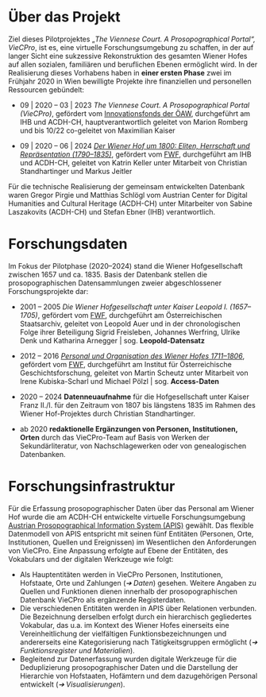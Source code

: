 # Über das Projekt

Ziel dieses Pilotprojektes „*The Viennese Court. A Prosopographical Portal“, VieCPro*, ist es, eine virtuelle Forschungsumgebung zu schaffen, in der auf langer Sicht eine sukzessive Rekonstruktion des gesamten Wiener Hofes auf allen sozialen, familiären und beruflichen Ebenen ermöglicht wird. In der Realisierung dieses Vorhabens haben in **einer ersten Phase** zwei im Frühjahr 2020 in Wien bewilligte Projekte ihre finanziellen und personellen Ressourcen gebündelt:
 
* 09 | 2020 – 03 | 2023 *The Viennese Court. A Prosopographical Portal (VieCPro)*, gefördert vom [Innovationsfonds der ÖAW](https://www.oeaw.ac.at/foerderungen/innovationsfonds), durchgeführt am IHB und ACDH-CH, hauptverantwortlich geleitet von Marion Romberg und bis 10/22 co-geleitet von Maximilian Kaiser 

* 09 | 2020 – 06 | 2024 [*Der Wiener Hof um 1800: Eliten, Herrschaft und Repräsentation (1790–1835)*](https://www.oeaw.ac.at/ihb/forschungsbereiche/geschichte-der-habsburgermonarchie/forschung/wiener-hof-um-1800), gefördert vom [FWF](https://www.fwf.ac.at/de/), durchgeführt am IHB und ACDH-CH, geleitet von Katrin Keller unter Mitarbeit von Christian Standhartinger und Markus Jeitler
 
Für die technische Realisierung der gemeinsam entwickelten Datenbank waren Gregor Pirgie und Matthias Schlögl vom Austrian Center for Digital Humanities and Cultural Heritage (ACDH-CH) unter Mitarbeiter von Sabine Laszakovits (ACDH-CH) und Stefan Ebner (IHB) verantwortlich.
 
# Forschungsdaten
Im Fokus der Pilotphase (2020–2024) stand die Wiener Hofgesellschaft zwischen 1657 und ca. 1835. Basis der Datenbank stellen die prosopographischen Datensammlungen zweier abgeschlossener Forschungsprojekte dar:
 
* 2001 – 2005 *Die Wiener Hofgesellschaft unter Kaiser Leopold I. (1657–1705)*, gefördert vom [FWF](https://www.fwf.ac.at/de/), durchgeführt am Österreichischen Staatsarchiv, geleitet von Leopold Auer und in der chronologischen Folge ihrer Beteiligung Sigrid Freisleben, Johannes Werfring, Ulrike Denk und Katharina Arnegger | sog. **Leopold-Datensatz**

* 2012 – 2016 [*Personal und Organisation des Wiener Hofes 1711–1806*](https://hofpersonal.univie.ac.at/de/startseite/), gefördert vom [FWF](https://www.fwf.ac.at/de/), durchgeführt am Institut für Österreichische Geschichtsforschung, geleitet von Martin Scheutz unter Mitarbeit von Irene Kubiska-Scharl und Michael Pölzl | sog. **Access-Daten**
 
* 2020 – 2024 **Datenneuaufnahme** für die Hofgesellschaft unter Kaiser Franz II./I. für den Zeitraum von 1807 bis längstens 1835 im Rahmen des Wiener Hof-Projektes durch Christian Standhartinger.

* ab 2020 **redaktionelle Ergänzungen von Personen, Institutionen, Orten** durch das VieCPro-Team auf Basis von Werken der Sekundärliteratur, von Nachschlagewerken oder von genealogischen Datenbanken.
 
 
# Forschungsinfrastruktur
Für die Erfassung prosopographischer Daten über das Personal am Wiener Hof wurde die am ACDH-CH entwickelte virtuelle Forschungsumgebung [Austrian Prosopographical Information System (APIS)](https://www.oeaw.ac.at/de/acdh/tools/apis-app) gewählt. Das flexible Datenmodell von APIS entspricht mit seinen fünf Entitäten (Personen, Orte, Institutionen, Quellen und Ereignissen) im Wesentlichen den Anforderungen von VieCPro. Eine Anpassung erfolgte auf Ebene der Entitäten, des Vokabulars und der digitalen Werkzeuge wie folgt:

* Als Hauptentitäten werden in VieCPro Personen, Institutionen, Hofstaate, Orte und Zahlungen (_➔ Daten_) gesehen. Weitere Angaben zu Quellen und Funktionen dienen innerhalb der prosopographischen Datenbank VieCPro als ergänzende Registerdaten. 
* Die verschiedenen Entitäten werden in APIS über Relationen verbunden. Die Bezeichnung derselben erfolgt durch ein hierarchisch gegliedertes Vokabular, das u.a. im Kontext des Wiener Hofes einerseits eine Vereinheitlichung der vielfältigen Funktionsbezeichnungen und andererseits eine Kategorisierung nach Tätigkeitsgruppen ermöglicht (_➔ Funktionsregister und Materialien_).
* Begleitend zur Datenerfassung wurden digitale Werkzeuge für die Deduplizierung prosopographischer Daten und die Darstellung der Hierarchie von Hofstaaten, Hofämtern und dem dazugehörigen Personal entwickelt (_➔ Visualisierungen_).

